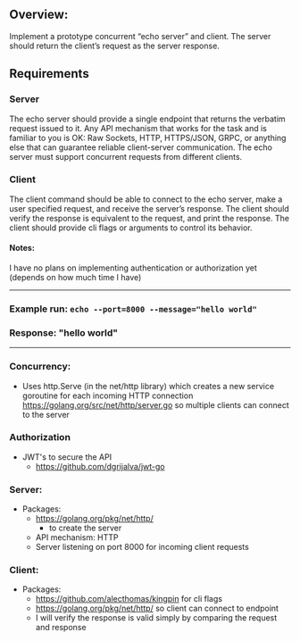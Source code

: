 ## Overview: 

Implement a prototype concurrent “echo server” and client. The server should return the client’s request as the server response.

## Requirements

### Server
The echo server should provide a single endpoint that returns the verbatim request issued to it. Any API mechanism that works for the task and is familiar to you is OK: Raw Sockets, HTTP, HTTPS/JSON, GRPC, or anything else that can guarantee reliable client-server communication.
The echo server must support concurrent requests from different clients.

### Client
The client command should be able to connect to the echo server, make a user specified request, and receive the server’s response.
The client should verify the response is equivalent to the request, and print the response.
The client should provide cli flags or arguments to control its behavior.

#### Notes: 
I have no plans on implementing authentication or authorization yet (depends on how much time I have)  

----

### Example run: `echo --port=8000 --message="hello world"`

### Response: "hello world" 

---- 

### Concurrency: 
- Uses http.Serve (in the net/http library) which creates a new service goroutine for each incoming HTTP connection https://golang.org/src/net/http/server.go so multiple clients can connect to the server 

### Authorization 
- JWT's to secure the API
    - https://github.com/dgrijalva/jwt-go 

### Server:
- Packages:
    - https://golang.org/pkg/net/http/ 
        - to create the server 
    - API mechanism: HTTP
    - Server listening on port 8000 for incoming client requests


### Client: 
- Packages: 
    - https://github.com/alecthomas/kingpin for cli flags      
    - https://golang.org/pkg/net/http/ so client can connect to endpoint
    - I will verify the response is valid simply by comparing the request and response 

